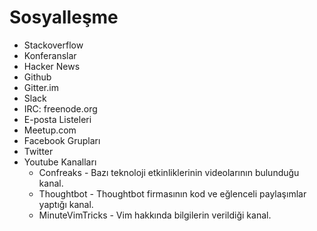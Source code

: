 # Sosyalleşme

* Stackoverflow
* Konferanslar
* Hacker News
* Github
* Gitter.im
* Slack
* IRC: freenode.org
* E-posta Listeleri
* Meetup.com
* Facebook Grupları
* Twitter
* Youtube Kanalları
  * Confreaks - Bazı teknoloji etkinliklerinin videolarının bulunduğu kanal.
  * Thoughtbot - Thoughtbot firmasının kod ve eğlenceli paylaşımlar yaptığı kanal.
  * MinuteVimTricks - Vim hakkında bilgilerin verildiği kanal.